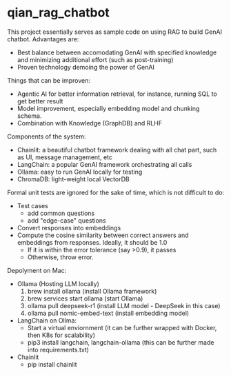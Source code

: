 # qian_rag_chatbot

This project essentially serves as sample code on using RAG to build GenAI chatbot. Advantages are:
* Best balance between accomodating GenAI with specified knowledge and minimizing additional effort (such as post-training)
* Proven technology demoing the power of GenAI

Things that can be improven:
* Agentic AI for better information retrieval, for instance, running SQL to get better result
* Model improvement, especially embedding model and chunking schema.
* Combination with Knowledge (GraphDB) and RLHF

Components of the system:
* Chainlit: a beautiful chatbot framework dealing with all chat part, such as UI, message management, etc
* LangChain: a popular GenAI framework orchestrating all calls
* Ollama: easy to run GenAI locally for testing
* ChromaDB: light-weight local VectorDB

Formal unit tests are ignored for the sake of time, which is not difficult to do:
* Test cases
  * add common questions
  * add "edge-case" questions
* Convert responses into embeddings
* Compute the cosine similarity between correct answers and embeddings from responses. Ideally, it should be 1.0
  * If it is within the error tolerance (say >0.9), it passes
  * Otherwise, throw error.

Depolyment on Mac:
* Ollama (Hosting LLM locally)
  1. brew install ollama (install Ollama framework)
  2. brew services start ollama (start Ollama)
  3. ollama pull deepseek-r1 (install LLM model - DeepSeek in this case)
  4. ollama pull nomic-embed-text (install embedding model)
* LangChain on Ollma:
  * Start a virtual enviornment (it can be further wrapped with Docker, then K8s for scalability)
  * pip3 install langchain, langchain-ollama (this can be further made into requirements.txt)
* Chainlit
  * pip install chainlit 
